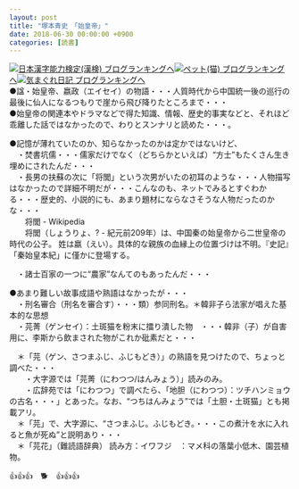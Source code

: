 ```yaml
---
layout: post
title: "塚本青史　「始皇帝」"
date: 2018-06-30 00:00:00 +0900
categories: [読書]
---
```


[![](/syuusyuu9701/assets/images/塚本青史-「始皇帝」-br_c_3028_1.gif)](http://blog.with2.net/link.php?1659096:3028 "日本漢字能力検定(漢検) ブログランキングへ")[日本漢字能力検定(漢検) ブログランキングへ](http://blog.with2.net/link.php?1659096:3028)[![](/syuusyuu9701/assets/images/塚本青史-「始皇帝」-br_c_1348_1.gif)](http://blog.with2.net/link.php?1659096:1348 "ペット(猫) ブログランキングへ")[ペット(猫) ブログランキングへ](http://blog.with2.net/link.php?1659096:1348)[![](/syuusyuu9701/assets/images/塚本青史-「始皇帝」-br_c_9257_1.gif)](http://blog.with2.net/link.php?1659096:9257 "気まぐれ日記 ブログランキングへ")[気まぐれ日記 ブログランキングへ](http://blog.with2.net/link.php?1659096:9257)  
●諡・始皇帝、嬴政（エイセイ）の物語・・・人質時代から中国統一後の巡行の最後に仙人になるつもりで崖から飛び降りたところまで・・・  
●始皇帝の関連本やドラマなどで得た知識、情報、歴史的事実などと、それほど乖離した話ではなかったので、わりとスンナリと読めた・・・。  
  
●記憶が薄れていたのか、知らなかったのかは定かではないけど、  
　・焚書坑儒・・・儒家だけでなく（どちらかといえば）“方士”もたくさん生き埋めにされたんだ・・・  
　・長男の扶蘇の次に「将閭」という次男がいたの初耳のような・・・人物描写はなかったので詳細不明だが・・・こんなのも、ネットでみるとすぐわかる・・・歴史的、小説的にも、あまり題材にならなさそうな人物だったのかな・・・  
　　将閭 - Wikipedia  
　　将閭（しょうりょ、? - 紀元前209年）は、中国秦の始皇帝から二世皇帝の時代の公子。 姓は嬴（えい）。具体的な親族の血縁上の位置づけは不明。『史記』「秦始皇本紀」に僅かに登場する。  
  
　・諸士百家の一つに“農家”なんてのもあったんだ・・・  
  
●あまり難しい故事成語や熟語はなかったが・・・  
　・刑名審合（刑名を審合す）・・・類）参同刑名。＊韓非子ら法家が唱えた基本的な思想  
　・芫菁（ゲンセイ）：土斑猫を粉末に擂り潰した物　・・・韓非（子）が自害用に、李斯から飲まされた物がこれか砒素だと・・・  
  
　＊「芫（ゲン、さつまふじ、ふじもどき）」の熟語を見つけたので、ちょっと調べた・・・  
　　・大字源では「芫菁（にわつつ/はんみょう）」読みのみ。  
　　・広辞苑では「にわつつ」で調べたら、「地胆（にわつつ）：ツチハンミョウの古名・・・」とあった。なお、“つちはんみょう”では「土胆・土斑猫」とも掲載アリ。  
　＊「芫」で、大字源に、“さつまふじ。ふじもどき。・・・この煮汁を水に入れると魚が死ぬ”と説明あり・・・  
　＊「芫花」（難読語辞典） 読み方：イワフジ　：マメ科の落葉小低木、園芸植物。  
  
👍👍👍　🐕　👍👍👍